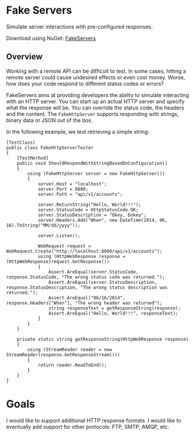 # Fake Servers

Simulate server interactions with pre-configured responses.

Download using NuGet: [FakeServers](http://www.nuget.org/packages/FakeServers/)

## Overview
Working with a remote API can be difficult to test. In some cases, hitting a remote server could cause undesired effects or even cost money. Worse, how does your code respond to different status codes or errors?

FakeServers aims at providing developers the ability to simulate interacting with an HTTP server. You can start up an actual HTTP server and specify what the response will be. You can override the status code, the headers and the content. The `FakeHttpServer` supports responding with strings, binary data or JSON out of the box.

In the following example, we test retrieving a simple string:

    [TestClass]
    public class FakeHttpServerTester
    {
        [TestMethod]
        public void ShouldRespondWithStringBasedOnConfiguration()
        {
            using (FakeHttpServer server = new FakeHttpServer())
            {
                server.Host = "localhost";
                server.Port = 8080;
                server.Path = "api/v1/accounts";

                server.ReturnString("Hello, World!!!");
                server.StatusCode = HttpStatusCode.OK;
                server.StatusDescription = "Okey, Dokey";
                server.Headers.Add("When", new DateTime(2014, 06, 16).ToString("MM/dd/yyyy"));

                server.Listen();

                WebRequest request = WebRequest.Create("http://localhost:8080/api/v1/accounts");
                using (HttpWebResponse response = (HttpWebResponse)request.GetResponse())
                {
                    Assert.AreEqual(server.StatusCode, response.StatusCode, "The wrong status code was returned.");
                    Assert.AreEqual(server.StatusDescription, response.StatusDescription, "The wrong status description was returned.");
                    Assert.AreEqual("06/16/2014", response.Headers["When"], "The wrong header was returned");
                    string responseText = getResponseString(response);
                    Assert.AreEqual("Hello, World!!!", responseText);
                }
            }
        }

        private static string getResponseString(HttpWebResponse response)
        {
            using (StreamReader reader = new StreamReader(response.GetResponseStream()))
            {
                return reader.ReadToEnd();
            }
        }
    }

# Goals
I would like to support additional HTTP response formats.
I would like to eventually add support for other protocols: FTP, SMTP, AMQP, etc. 
